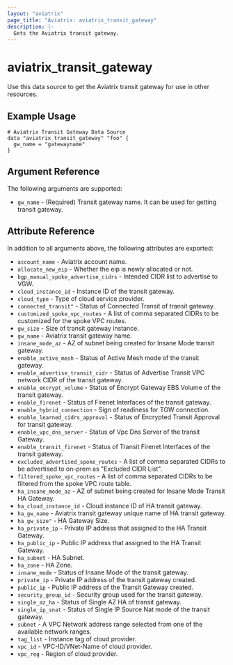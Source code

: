 ```yaml
---
layout: "aviatrix"
page_title: "Aviatrix: aviatrix_transit_gateway"
description: |-
  Gets the Aviatrix transit gateway.
---
```


# aviatrix_transit_gateway

Use this data source to get the Aviatrix transit gateway for use in other resources.

## Example Usage

```hcl
# Aviatrix Transit Gateway Data Source
data "aviatrix_transit_gateway" "foo" {
  gw_name = "gatewayname"
}
```

## Argument Reference

The following arguments are supported:

* `gw_name` - (Required) Transit gateway name. It can be used for getting transit gateway.

## Attribute Reference

In addition to all arguments above, the following attributes are exported:

* `account_name` - Aviatrix account name.
* `allocate_new_eip` - Whether the eip is newly allocated or not.
* `bgp_manual_spoke_advertise_cidrs` - Intended CIDR list to advertise to VGW.
* `cloud_instance_id` - Instance ID of the transit gateway.
* `cloud_type` - Type of cloud service provider.
* `connected_transit"` -  Status of Connected Transit of transit gateway.
* `customized_spoke_vpc_routes` - A list of comma separated CIDRs to be customized for the spoke VPC routes. 
* `gw_size` - Size of transit gateway instance.
* `gw_name` - Aviatrix transit gateway name.
* `insane_mode_az` - AZ of subnet being created for Insane Mode transit gateway.
* `enable_active_mesh` - Status of Active Mesh mode of the transit gateway.
* `enable_advertise_transit_cidr` - Status of Advertise Transit VPC network CIDR of the transit gateway.
* `enable_encrypt_volume` - Status of Encrypt Gateway EBS Volume of the transit gateway.
* `enable_firenet` - Status of Firenet Interfaces of the transit gateway.
* `enable_hybrid_connection` - Sign of readiness for TGW connection.
* `enable_learned_cidrs_approval` - Status of Encrypted Transit Approval for transit gateway.
* `enable_vpc_dns_server` - Status of Vpc Dns Server of the transit Gateway.
* `enable_transit_firenet` - Status of Transit Firenet Interfaces of the transit gateway.
* `excluded_advertised_spoke_routes` - A list of comma separated CIDRs to be advertised to on-prem as "Excluded CIDR List". 
* `filtered_spoke_vpc_routes` - A list of comma separated CIDRs to be filtered from the spoke VPC route table. 
* `ha_insane_mode_az` - AZ of subnet being created for Insane Mode Transit HA Gateway.
* `ha_cloud_instance_id` - Cloud instance ID of HA transit gateway.
* `ha_gw_name` - Aviatrix transit gateway unique name of HA transit gateway.
* `ha_gw_size"` - HA Gateway Size.
* `ha_private_ip` - Private IP address that assigned to the HA Transit Gateway.
* `ha_public_ip` - Public IP address that assigned to the HA Transit Gateway.
* `ha_subnet` - HA Subnet.
* `ha_zone` - HA Zone.
* `insane_mode` - Status of Insane Mode of the transit gateway.
* `private_ip` - Private IP address of the transit gateway created.
* `public_ip` - Public IP address of the Transit Gateway created.
* `security_group_id` - Security group used for the transit gateway.
* `single_az_ha` - Status of Single AZ HA of transit gateway.
* `single_ip_snat` - Status of Single IP Source Nat mode of the transit gateway.
* `subnet` - A VPC Network address range selected from one of the available network ranges.
* `tag_list` - Instance tag of cloud provider.
* `vpc_id` - VPC-ID/VNet-Name of cloud provider.
* `vpc_reg` - Region of cloud provider.




